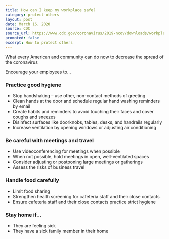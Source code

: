 ```yaml
---
title: How can I keep my workplace safe?
category: protect-others
layout: post
date: March 16, 2020
source: CDC
source_url: https://www.cdc.gov/coronavirus/2019-ncov/downloads/workplace-school-and-home-guidance.pdf
promoted: false
excerpt: How to protect others
---
```

What every American and community can do now to decrease the spread of the coronavirus

Encourage your employees to…

### Practice good hygiene
- Stop handshaking – use other, non-contact methods of greeting
- Clean hands at the door and schedule regular hand washing reminders by email
- Create habits and reminders to avoid touching their faces and cover coughs and sneezes
- Disinfect surfaces like doorknobs, tables, desks, and handrails regularly
- Increase ventilation by opening windows or adjusting air conditioning

### Be careful with meetings and travel
- Use videoconferencing for meetings when possible
- When not possible, hold meetings in open, well-ventilated spaces
- Consider adjusting or postponing large meetings or gatherings
- Assess the risks of business travel

### Handle food carefully
- Limit food sharing
- Strengthen health screening for cafeteria staff and their close contacts
- Ensure cafeteria staff and their close contacts practice strict hygiene

### Stay home if…
- They are feeling sick
- They have a sick family member in their home
